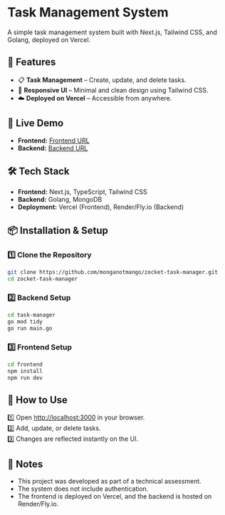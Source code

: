 # Task Management System
A simple task management system built with Next.js, Tailwind CSS, and Golang, deployed on Vercel.

## 📌 Features
- 📋 **Task Management** – Create, update, and delete tasks.
- 🎨 **Responsive UI** – Minimal and clean design using Tailwind CSS.
- ☁️ **Deployed on Vercel** – Accessible from anywhere.

## 🔗 Live Demo
- **Frontend:** [Frontend URL](#)
- **Backend:** [Backend URL](#)

## 🛠️ Tech Stack
- **Frontend:** Next.js, TypeScript, Tailwind CSS
- **Backend:** Golang, MongoDB
- **Deployment:** Vercel (Frontend), Render/Fly.io (Backend)

## 📦 Installation & Setup

### 1️⃣ Clone the Repository
```bash
git clone https://github.com/monganotmango/zocket-task-manager.git
cd zocket-task-manager
```

### 2️⃣ Backend Setup
```bash
cd task-manager
go mod tidy
go run main.go
```

### 3️⃣ Frontend Setup
```bash
cd frontend
npm install
npm run dev
```

## 📌 How to Use
1️⃣ Open [http://localhost:3000](http://localhost:3000) in your browser.  
2️⃣ Add, update, or delete tasks.  
3️⃣ Changes are reflected instantly on the UI.

## 📜 Notes
- This project was developed as part of a technical assessment.
- The system does not include authentication.
- The frontend is deployed on Vercel, and the backend is hosted on Render/Fly.io.
